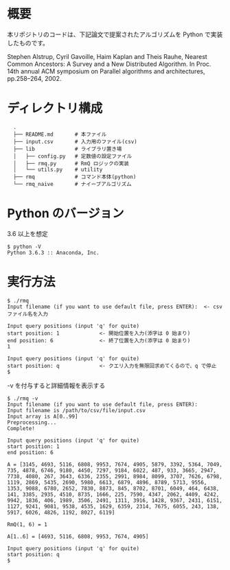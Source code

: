 # 概要

本リポジトリのコードは、下記論文で提案されたアルゴリズムを Python で実装したものです。

Stephen Alstrup, Cyril Gavoille, Haim Kaplan and Theis Rauhe, Nearest Common Ancestors: A Survey and a New Distributed Algorithm. In Proc. 14th annual ACM symposium on Parallel algorithms and architectures, pp.258–264, 2002.

# ディレクトリ構成

```
  .
  ├── README.md       # 本ファイル
  ├── input.csv       # 入力用のファイル(csv)
  ├── lib             # ライブラリ置き場
  │   ├── config.py   # 定数値の設定ファイル
  │   ├── rmq.py      # RmQ ロジックの実装
  │   └── utils.py    # utility
  ├── rmq             # コマンド本体(python)
  └── rmq_naive       # ナイーブアルゴリズム
```
  
# Python のバージョン

3.6 以上を想定

```
$ python -V
Python 3.6.3 :: Anaconda, Inc.
```

# 実行方法

```
$ ./rmq
Input filename (if you want to use default file, press ENTER):  <- csvファイル名を入力

Input query positions (input 'q' for quite)
start position: 1             <- 開始位置を入力(添字は 0 始まり)
end position: 6               <- 終了位置を入力(添字は 0 始まり)
1

Input query positions (input 'q' for quite)
start position: q             <- クエリ入力を無限回求めてくるので、q で停止
$ 
```

-v を付与すると詳細情報を表示する

```
$ ./rmq -v
Input filename (if you want to use default file, press ENTER):
Input filename is /path/to/csv/file/input.csv
Input array is A[0..99]
Preprocessing...
Complete!

Input query positions (input 'q' for quite)
start position: 1
end position: 6

A = [3145, 4693, 5116, 6808, 9953, 7674, 4905, 5879, 3392, 5364, 7049, 735, 4878, 6746, 9180, 4450, 7297, 9184, 6022, 487, 933, 3665, 2947, 7738, 4080, 267, 3643, 6336, 2355, 2991, 8984, 8099, 3707, 7626, 6798, 1119, 2869, 5435, 2690, 5980, 6613, 6879, 4896, 8789, 5713, 9556, 1353, 9088, 6780, 2652, 7830, 8873, 845, 8702, 8701, 6049, 464, 6438, 141, 3385, 2935, 4510, 8735, 1666, 225, 7590, 4347, 2062, 4409, 4242, 9942, 1836, 406, 1989, 3506, 2491, 1311, 3916, 1428, 9367, 2431, 6151, 1127, 9241, 9081, 9538, 4535, 1629, 6359, 2314, 7675, 6055, 243, 138, 5917, 6026, 4826, 1192, 8027, 6119]

RmQ(1, 6) = 1

A[1..6] = [4693, 5116, 6808, 9953, 7674, 4905]

Input query positions (input 'q' for quite)
start position: q
$ 
```
